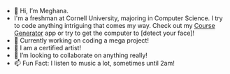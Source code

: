 - 👋 Hi, I’m Meghana.
- I'm a freshman at Cornell University, majoring in Computer Science. I try to code anything intriguing that comes my way. Check out my [Course Generator]() app or try to get the computer to [detect your face]! 
- 👀 Currently working on coding a mega project!
- 🌱 I am a certified artist!
- 💞️ I’m looking to collaborate on anything really!
- 📫 Fun Fact: I listen to music a lot, sometimes until 2am!

<!---
maggike/maggike is a ✨ special ✨ repository because its `README.md` (this file) appears on your GitHub profile.
You can click the Preview link to take a look at your changes.
--->
